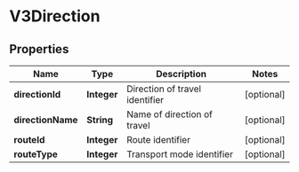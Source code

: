 # V3Direction

## Properties
Name | Type | Description | Notes
------------ | ------------- | ------------- | -------------
**directionId** | **Integer** | Direction of travel identifier |  [optional]
**directionName** | **String** | Name of direction of travel |  [optional]
**routeId** | **Integer** | Route identifier |  [optional]
**routeType** | **Integer** | Transport mode identifier |  [optional]

